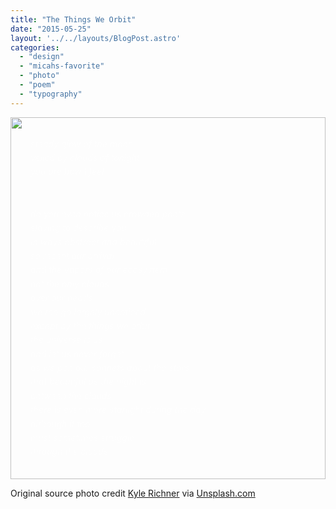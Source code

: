 ```yaml
---
title: "The Things We Orbit"
date: "2015-05-25"
layout: '../../layouts/BlogPost.astro'
categories: 
  - "design"
  - "micahs-favorite"
  - "photo"
  - "poem"
  - "typography"
---
```


<div id="week-24-bg">
  <img src="/assets/images/Week-24.jpg" alt="">
  <img src="/assets/images/Week-24a.jpg" alt="">
  <div class="spacer"></div>
  <p>steady glow of the moon
  <br />veiled by clouds of tonight
  <br />you are how I feel</p>
  <br>
  <p>do you even notice us crowded poets
  <br />slaving to describe you
  <br />in ways abstract and beautiful
  <br />so recent our arrival
  <br />and the vapors of our ecosystem
  <br />not the only clouds
  <br />over our heads
  <br />we too go largely unnoticed
  <br />except by the things we orbit
  <br />the universe is us
  <br />and let us never forget
  <br />as we pen our sonnets about the stars
  <br />that beautiful as the night is
  <br />between the clouds
  <br />there is even more starlight during the day
  <br />although it too
  <br />must sometimes struggle
  <br />through the clouds</p>
  <div class="spacer"></div>
</div>

<p class="caption">Original source photo credit <a href="http://flickr.com/kylerichner" target="_blank" rel="noopener">Kyle Richner</a> via <a href="http://unsplash.com" target="_blank" rel="noopener">Unsplash.com</a></p>


<style>
  #week-24-bg {
    background: url("images/Week-24.jpg");
    color: #fff;
    background-size: cover;
    background-repeat: no-repeat;
    transition: background 4s ease;
    position: relative;
    overflow: hidden;
    width: 100vw;
    margin-left: calc(50% - 50vw);
  }

  @media (min-width: 640px) {
      #week-24-bg {
      width: 100%;
      margin-left: 0;
    }
  }

  @media (min-width: 1080px) {
    #week-24-bg {
      width: calc(100% + 20rem);
      margin-left: -10rem;
      min-height: 66rem;
    }
  }

  #week-24-bg p {
    font-style: italic;
    line-height: 1.6;
    color: #fff;
    opacity: .8;
    padding: 0 2rem;
  }

  #week-24-bg img {
    transition: opacity 2s ease;
    position: absolute;
    left: 0;
    top: 0;
    right: 0;
    bottom: 0;
    z-index: -1;
    width: 100%;
    min-height: 100%;
    margin: 0;
    padding: 0;
    object-fit: cover;
    object-position: bottom right;
  }

  #week-24-bg img + img {
    z-index: -2;
  }

  .spacer {
    width: 100%;
    margin: 2rem 0;
  }

  .hideme {
      height: 0;
      padding: 0px;
      margin: 0px;
      visibility: invisible;
      position: relative;
      float: right;
  }

  #week-24-bg:hover img:first-of-type {
    opacity: 0;
  }
</style>